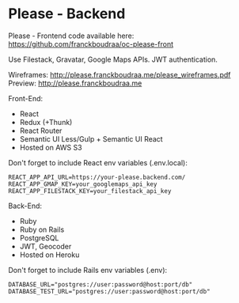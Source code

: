 # Please - Backend

Please - Frontend code available here: https://github.com/franckboudraa/oc-please-front

Use Filestack, Gravatar, Google Maps APIs.
JWT authentication.

Wireframes: http://please.franckboudraa.me/please_wireframes.pdf
Preview: http://please.franckboudraa.me

Front-End:

* React
* Redux (+Thunk)
* React Router
* Semantic UI Less/Gulp + Semantic UI React
* Hosted on AWS S3

Don't forget to include React env variables (.env.local):

    REACT_APP_API_URL=https://your-please.backend.com/
    REACT_APP_GMAP_KEY=your_googlemaps_api_key
    REACT_APP_FILESTACK_KEY=your_filestack_api_key

Back-End:

* Ruby
* Ruby on Rails
* PostgreSQL
* JWT, Geocoder
* Hosted on Heroku

Don't forget to include Rails env variables (.env):

    DATABASE_URL="postgres://user:password@host:port/db"
    DATABASE_TEST_URL="postgres://user:password@host:port/db"
